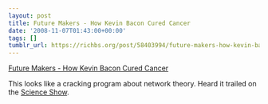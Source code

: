 ```yaml
---
layout: post
title: Future Makers - How Kevin Bacon Cured Cancer
date: '2008-11-07T01:43:00+00:00'
tags: []
tumblr_url: https://richbs.org/post/58403994/future-makers-how-kevin-bacon-cured-cancer
---
```

[Future Makers - How Kevin Bacon Cured Cancer](http://www.abc.net.au/tv/documentaries/interactive/futuremakers/ep4/)  

This looks like a cracking program about network theory. Heard it trailed on the [Science Show](http://www.abc.net.au/rn/scienceshow/).

